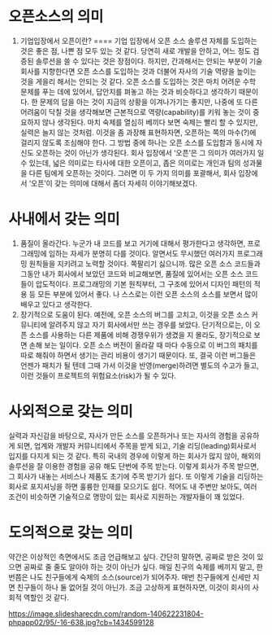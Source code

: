 오픈소스의 의미
====
1.  기업입장에서 오픈이란?
====
기업 입장에서 오픈 소스 솔루션 자체를 도입하는 것은 좋은 점, 나쁜 점 모두 있는 것 같다. 당연히 새로 개발을 안하고, 어느 정도 검증된 솔루션을 쓸 수 있다는 것은 장점이다.
하지만, 간과해서는 안되는 부분이 기술 회사를 지향한다면 오픈 소스를 도입하는 것과 더불어 자사의 기술 역량을 높이는 것을 게을리 해서는 안되는 것 같다. 오픈 소스를 도입하는 것은 마치 어려운 수학 문제를 푸는 데에 있어서, 답안지를 펴놓고 하는 것과 비슷하다고 생각하기 때문이다. 한 문제의 답을 아는 것이 지금의 상황을 이겨나가기는 좋지만, 나중에 또 다른 어려움이 닥칠 것을 생각해보면 근본적으로 역량(capability)를 키워 놓는 것이 중요하지 않나 생각된다. 마치 숙제를 열심히 베끼다 보면 숙제는 빨리 할 수 있지만, 실력은 늘지 않는 것처럼.
이것을 좀 과장해 표현하자면, 오픈하는 쪽의 마수(?)에 걸리지 않도록 조심해야 한다. 그 방법 중에 하나는 오픈 소스를 도입함과 동시에 자신도 오픈하는 것이 아닌가 생각된다. 회사 입장에서 ‘오픈’은 그 의미가 여러가지 일 수 있는데, 넓은 의미로는 타사에 대한 오픈이고, 좁은 의미로는 개인과 팀의 성과물을 다른 팀에게 오픈하는 것이다. 그러면 이 두 가지 의미를 포괄해서, 회사 입장에서 ‘오픈’이 갖는 의미에 대해서 좀더 자세히 이야기해보겠다.

사내에서 갖는 의미
===
1) 품질이 올라간다.
누군가 내 코드를 보고 거기에 대해서 평가한다고 생각하면, 프로그래밍에 임하는 자세가 분명히 다를 것이다. 알면서도 무시했던 여러가지 프로그래밍 원칙들을 지키려고 노력할 것이다. 쪽팔리기 싫으니까.
많은 오픈 소스 코드들과 그동안 내가 회사에서 보았던 코드와 비교해보면, 품질에 있어서는 오픈 소스 코드들이 압도적이다. 프로그래밍의 기본 원칙부터, 그 구조에 있어서 디자인 패턴의 적용 등 모든 부분에 있어서 좋다. 나 스스로는 이런 오픈 소스의 소스를 보면서 많이 배우고 있다고 생각한다.
2) 장기적으로 도움이 된다.
예전에, 오픈 소스의 버그를 고치고, 이것을 오픈 소스 커뮤니티에 알려주지 않고 자기 회사에서만 쓰는 경우를 보았다. 단기적으로는, 이 오픈 소스를 사용하는 다른 제품에 비해 경쟁우위가 생겼을 지 몰라도, 장기적으로 보면 손해 보는 일이다. 오픈 소스 버전이 올라갈 때 마다 수동으로 이 버그의 패치를 따로 해줘야 하면서 생기는 관리 비용이 생기기 때문이다. 또, 결국 이런 버그들은 언젠가 패치가 될 텐데 그때 가서 이것을 반영(merge)하려면 별도의 수고가 들고, 이런 것들이 프로젝트의 위험요소(risk)가 될 수 있다.

사외적으로 갖는 의미
===
실력과 자신감을 바탕으로, 자사가 만든 소스를 오픈하거나 또는 자사의 경험을 공유하게 되면, 업계와 개발자 커뮤니티에서 주목을 받게 되고, 기술 리딩(leading)회사로서 입지를 다지게 되는 것 같다. 특히 국내의 경우에 이렇게 하는 회사가 많지 않아, 해외의 솔루션을 잘 이용한 경험을 공유 해도 단번에 주목 받는다.
이렇게 회사가 주목 받으면, 그 회사가 내놓는 서비스나 제품도 초기에 주목 받기가 쉽다. 또 이렇게 기술을 리딩하는 회사로 포지셔닝을 하면 훌륭한 인재를 모으기도 쉽다. 적어도 내 주변만 보아도, 여러 조건이 비슷하면 기술적으로 명망이 있는 회사로 지원하는 개발자들이 꽤 있었다.

도의적으로 갖는 의미
===
약간은 이상적인 측면에서도 조금 언급해보고 싶다. 간단히 말하면, 공짜로 받은 것이 있으면 공짜로 줄 줄도 알아야 하는 것이 아닌가 싶다. 매일 친구의 숙제를 베끼지 말고, 한번쯤은 나도 친구들에게 숙제의 소스(source)가 되어주자. 매번 친구들에게 신세만 지면 친구들이 하나 둘 없어질 것이 아닌가. 조금 고상하게 표현하자면, 이것이 회사의 사회적 역할인 것 같다.

https://image.slidesharecdn.com/random-140622231804-phpapp02/95/-16-638.jpg?cb=1434599128
